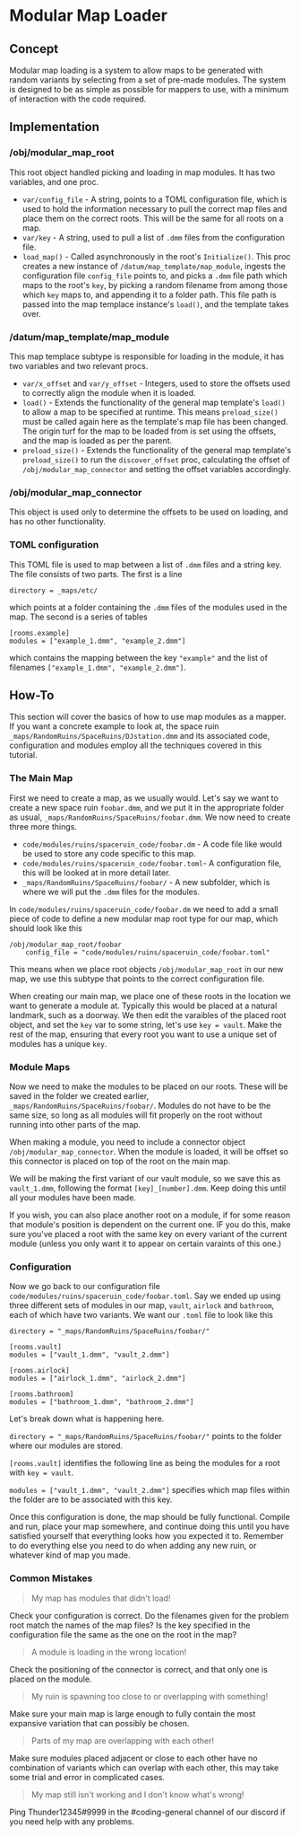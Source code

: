 # Modular Map Loader

## Concept

Modular map loading is a system to allow maps to be generated with random variants by selecting from a set of pre-made modules. The system is designed to be as simple as possible for mappers to use, with a minimum of interaction with the code required.

## Implementation

### /obj/modular_map_root

This root object handled picking and loading in map modules. It has two variables, and one proc.

* `var/config_file` - A string, points to a TOML configuration file, which is used to hold the information necessary to pull the correct map files and place them on the correct roots. This will be the same for all roots on a map.
* `var/key` - A string, used to pull a list of `.dmm` files from the configuration file.
* `load_map()` - Called asynchronously in the root's `Initialize()`. This proc creates a new instance of `/datum/map_template/map_module`, ingests the configuration file `config_file` points to, and picks a `.dmm` file path which maps to the root's `key`, by picking a random filename from among those which `key` maps to, and appending it to a folder path. This file path is passed into the map templace instance's `load()`, and the template takes over.

### /datum/map_template/map_module

This map templace subtype is responsible for loading in the module, it has two variables and two relevant procs.

* `var/x_offset` and `var/y_offset` - Integers, used to store the offsets used to correctly align the module when it is loaded.
* `load()` - Extends the functionality of the general map template's `load()` to allow a map to be specified at runtime. This means `preload_size()` must be called again here as the template's map file has been changed. The origin turf for the map to be loaded from is set using the offsets, and the map is loaded as per the parent.
* `preload_size()` - Extends the functionality of the general map template's `preload_size()` to run the `discover_offset` proc, calculating the offset of `/obj/modular_map_connector` and setting the offset variables accordingly.

### /obj/modular_map_connector

This object is used only to determine the offsets to be used on loading, and has no other functionality.

### TOML configuration

This TOML file is used to map between a list of `.dmm` files and a string key. The file consists of two parts. The first is a line 

```
directory = _maps/etc/
```

which points at a folder containing the `.dmm` files of the modules used in the map. The second is a series of tables

```
[rooms.example]
modules = ["example_1.dmm", "example_2.dmm"]
```

which contains the mapping between the key `"example"` and the list of filenames `["example_1.dmm", "example_2.dmm"]`.

## How-To

This section will cover the basics of how to use map modules as a mapper. If you want a concrete example to look at, the space ruin `_maps/RandomRuins/SpaceRuins/DJstation.dmm` and its associated code, configuration and modules employ all the techniques covered in this tutorial.

### The Main Map

First we need to create a map, as we usually would. Let's say we want to create a new space ruin `foobar.dmm`, and we put it in the appropriate folder as usual, `_maps/RandomRuins/SpaceRuins/foobar.dmm`. We now need to create three more things.

* `code/modules/ruins/spaceruin_code/foobar.dm` - A code file like would be used to store any code specific to this map.
* `code/modules/ruins/spaceruin_code/foobar.toml`- A configuration file, this will be looked at in more detail later.
* `_maps/RandomRuins/SpaceRuins/foobar/` - A new subfolder, which is where we will put the `.dmm` files for the modules.

In `code/modules/ruins/spaceruin_code/foobar.dm` we need to add a small piece of code to define a new modular map root type for our map, which should look like this

```
/obj/modular_map_root/foobar
	config_file = "code/modules/ruins/spaceruin_code/foobar.toml"
```

This means when we place root objects `/obj/modular_map_root` in our new map, we use this subtype that points to the correct configuration file.

When creating our main map, we place one of these roots in the location we want to generate a module at. Typically this would be placed at a natural landmark, such as a doorway. We then edit the varaibles of the placed root object, and set the `key` var to some string, let's use `key = vault`. Make the rest of the map, ensuring that every root you want to use a unique set of modules has a unique `key`.

### Module Maps

Now we need to make the modules to be placed on our roots. These will be saved in the folder we created earlier, `_maps/RandomRuins/SpaceRuins/foobar/`. Modules do not have to be the same size, so long as all modules will fit properly on the root without running into other parts of the map.

When making a module, you need to include a connector object `/obj/modular_map_connector`. When the module is loaded, it will be offset so this connector is placed on top of the root on the main map.

We will be making the first variant of our vault module, so we save this as `vault_1.dmm`, following the format `[key]_[number].dmm`. Keep doing this until all your modules have been made.

If you wish, you can also place another root on a module, if for some reason that module's position is dependent on the current one. IF you do this, make sure you've placed a root with the same key on every variant of the current module (unless you only want it to appear on certain varaints of this one.)

### Configuration

Now we go back to our configuration file `code/modules/ruins/spaceruin_code/foobar.toml`. Say we ended up using three different sets of modules in our map, `vault`, `airlock` and `bathroom`, each of which have two variants. We want our `.toml` file to look like this

```
directory = "_maps/RandomRuins/SpaceRuins/foobar/"

[rooms.vault]
modules = ["vault_1.dmm", "vault_2.dmm"]

[rooms.airlock]
modules = ["airlock_1.dmm", "airlock_2.dmm"]

[rooms.bathroom]
modules = ["bathroom_1.dmm", "bathroom_2.dmm"]
```

Let's break down what is happening here.

`directory = "_maps/RandomRuins/SpaceRuins/foobar/"` points to the folder where our modules are stored.

`[rooms.vault]` identifies the following line as being the modules for a root with `key = vault`.

`modules = ["vault_1.dmm", "vault_2.dmm"]` specifies which map files within the folder are to be associated with this key.

Once this configuration is done, the map should be fully functional. Compile and run, place your map somewhere, and continue doing this until you have satisfied yourself that everything looks how you expected it to. Remember to do everything else you need to do when adding any new ruin, or whatever kind of map you made.

### Common Mistakes

> My map has modules that didn't load!

Check your configuration is correct. Do the filenames given for the problem root match the names of the map files? Is the key specified in the configuration file the same as the one on the root in the map?

> A module is loading in the wrong location!

Check the positioning of the connector is correct, and that only one is placed on the module.

> My ruin is spawning too close to or overlapping with something!

Make sure your main map is large enough to fully contain the most expansive variation that can possibly be chosen.

> Parts of my map are overlapping with each other!

Make sure modules placed adjacent or close to each other have no combination of variants which can overlap with each other, this may take some trial and error in complicated cases.

> My map still isn't working and I don't know what's wrong!

Ping Thunder12345#9999 in the #coding-general channel of our discord if you need help with any problems.
